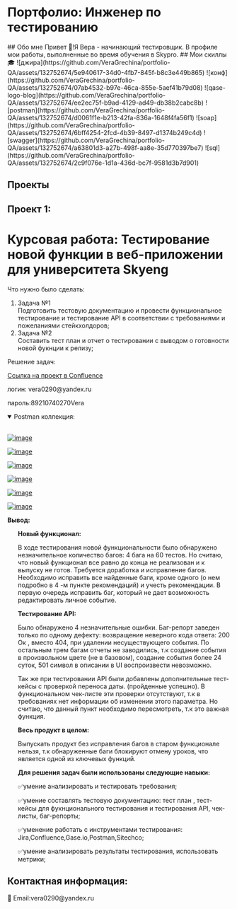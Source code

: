 <h1>Портфолио: Инженер по тестированию</h1>
## Обо мне
Привет 👋!Я Вера - начинающий тестировщик. В профиле мои работы, выполненные во время обучения в Skypro.
## Мои скиллы 🎓
![джира](https://github.com/VeraGrechina/portfolio-QA/assets/132752674/5e940617-34d0-4fb7-845f-b8c3e449b865)
![конф](https://github.com/VeraGrechina/portfolio-QA/assets/132752674/07ab4532-b97e-46ca-855e-5aef41b79d08)
![qase-logo-blog](https://github.com/VeraGrechina/portfolio-QA/assets/132752674/ee2ec75f-b9ad-4129-ad49-db38b2cabc8b)
![postman](https://github.com/VeraGrechina/portfolio-QA/assets/132752674/d0061f1e-b213-42fa-836a-1648f4fa56f1)
![soap](https://github.com/VeraGrechina/portfolio-QA/assets/132752674/6bff4254-2fcd-4b39-8497-d1374b249c4d)
![swagger](https://github.com/VeraGrechina/portfolio-QA/assets/132752674/a63801d3-a27b-498f-aa8e-35d770397be7)
![sql](https://github.com/VeraGrechina/portfolio-QA/assets/132752674/2c9f076e-1d1a-436d-bc7f-9581d3b7d901)




## Проекты
## Проект 1: 
<h1>Курсовая работа: Тестирование новой функции в веб-приложении для университета Skyeng</h1>
<p>Что нужно было сделать:<p>
 <ol>
     <li>Задача №1</li> Подготовить тестовую документацию и провести функциональное тестирование и тестирование API в соответствии с требованиями и пожеланиями стейкхолдоров;
     <li>Задача №2</li>  Составить тест план и отчет о тестировании с выводом о готовности новой фукнции к релизу; 
   </ol>
  
  
<p>Решение задач:<p>
<a href="https://grechinavera.atlassian.net/l/cp/4DYuC1Dw">Ссылка на проект в Confluence</a>
<p>логин: vera0290@yandex.ru<p>
<p>пароль:89210740270Vera<p>
  
 <details open=""><summary> Postman коллекция: </summary><br>
<p dir="auto"><a target="_blank" rel="noopener noreferrer nofollow" href="https://github.com/VeraGrechina/portfolio-QA/assets/132752674/ea97b033-06f6-4260-b524-0020d919f690"><img src="https://github.com/VeraGrechina/portfolio-QA/assets/132752674/ea97b033-06f6-4260-b524-0020d919f690" alt="image" style="max-width: 100%;"></a></p>
<p dir="auto"><a target="_blank" rel="noopener noreferrer nofollow" href="https://github.com/VeraGrechina/portfolio-QA/assets/132752674/c9ea1d02-63f7-4486-aa25-bf18f7f78041"><img src="https://github.com/VeraGrechina/portfolio-QA/assets/132752674/c9ea1d02-63f7-4486-aa25-bf18f7f78041" alt="image" style="max-width: 100%;"></a></p>

<p dir="auto"><a target="_blank" rel="noopener noreferrer nofollow" href="https://github.com/VeraGrechina/portfolio-QA/assets/132752674/e1c83229-95ab-4966-9c77-b2e607b4a442"><img src="https://github.com/VeraGrechina/portfolio-QA/assets/132752674/e1c83229-95ab-4966-9c77-b2e607b4a442" alt="image" style="max-width: 100%;"></a></p>
  
<p dir="auto"><a target="_blank" rel="noopener noreferrer nofollow" href="https://github.com/VeraGrechina/portfolio-QA/assets/132752674/6ea37e8a-72a8-4eb8-a39f-7c08a8c8f06e"><img src="https://github.com/VeraGrechina/portfolio-QA/assets/132752674/6ea37e8a-72a8-4eb8-a39f-7c08a8c8f06e" alt="image" style="max-width: 100%;"></a></p> 
  
<p dir="auto"><a target="_blank" rel="noopener noreferrer nofollow" href="https://github.com/VeraGrechina/portfolio-QA/assets/132752674/53ddd456-fea5-4186-b8d1-47b33b5e80a4"><img src="https://github.com/VeraGrechina/portfolio-QA/assets/132752674/53ddd456-fea5-4186-b8d1-47b33b5e80a4" alt="image" style="max-width: 100%;"></a></p> 

 <p dir="auto"><a target="_blank" rel="noopener noreferrer nofollow" href="https://github.com/VeraGrechina/portfolio-QA/assets/132752674/993af92e-7cb6-4a2e-ae20-34dee4ae40c4"><img src="https://github.com/VeraGrechina/portfolio-QA/assets/132752674/993af92e-7cb6-4a2e-ae20-34dee4ae40c4" alt="image" style="max-width: 100%;"></a></p> 
 
 </details>

 <b>Вывод:</b>
  <ol>
   <b>Новый функционал: </b>
   <p>В ходе тестирования новой функциональности было обнаружено незначительное количество багов: 4 бага на 60 тестов. Но считаю, что новый функционал все равно до конца не реализован и к выпуску не готов. Требуется доработка и исправление багов. Необходимо исправить все найденные баги, кроме одного (о нем подробно в 4 -м пункте рекомендаций) и учесть рекомендации. В первую очередь исправить баг, который не дает возможность редактировать личное событие. <p>
    <b>Тестирование API:</b>
    <p>Было обнаружено 4 незначительные ошибки. Баг-репорт заведен только по одному дефекту: возвращение неверного кода ответа: 200 Ок , вместо 404, при удалении несуществующего события. По остальным трем багам отчеты не заводились, т.к создание события в произвольном цвете (не в базовом), создание события более 24 суток, 501 символ в описании в UI воспроизвести невозможно.<p>
<p>Так же при тестировании API были добавлены дополнительные тест-кейсы с проверкой переноса даты. (пройденные успешно).  В функциональном чек-листе эти проверки отсутствуют, т.к в требованиях нет информации об изменении этого параметра. Но считаю, что данный пункт необходимо пересмотреть, т.к это важная функция.<p>
  <b>Весь продукт в целом:</b>
   <p>Выпускать продукт без исправления багов в старом функционале нельзя, т.к обнаруженные баги блокируют отмену уроков, что является одной из ключевых функций.<p>
      
  <b>Для решения задач были использованы следующие навыки:</b>
 <p>✅умение анализировать и тестировать требования;<p>
 <p>✅умение составлять тестовую документацию: тест план , тест-кейсы для фукнционального тестирования и тестирования API, чек-листы, баг-репорты;<p>
 <p>✅уменение работать с инструментами тестирования: Jira,Confluence,Gase.io,Postman,Sitechco;<p>
 <p>✅умение анализировать результаты тестирования, использовать метрики;<p>
 </ol>
   
  ## Контактная информация:
  <p>📧 Email:vera0290@yandeх.ru
   
  
   

 
 
 


 
 
 

 
    
     
  


  

